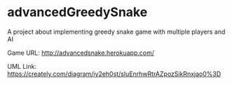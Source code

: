 # advancedGreedySnake
A project about implementing greedy snake game with multiple players and AI

Game URL: http://advancedsnake.herokuapp.com/

UML Link: https://creately.com/diagram/iy2eh0st/sIuEnrhwRtrAZpozSikRnxjao0%3D
